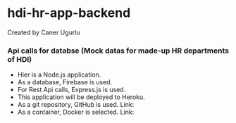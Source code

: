 # hdi-hr-app-backend

Created by Caner Ugurlu

### Api calls for databse (Mock datas for made-up HR departments of HDI)

- Hier is a Node.js application.
- As a database, Firebase is used.
- For Rest Api calls, Express.js is used.
- This application will be deployed to Heroku.
- As a git repository, GitHub is used. Link:
- As a container, Docker is selected. Link:
